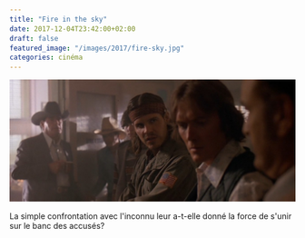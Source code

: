 ```yaml
---
title: "Fire in the sky"
date: 2017-12-04T23:42:00+02:00
draft: false
featured_image: "/images/2017/fire-sky.jpg"
categories: cinéma
---
```


![fire-sky](/images/2017/fire-sky.jpg)

La simple confrontation avec l'inconnu leur a-t-elle donné la force de s'unir sur le banc des accusés?